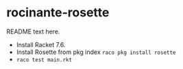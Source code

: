 rocinante-rosette
=================
README text here.

- Install Racket 7.6.
- Install Rosette from pkg index `raco pkg install rosette`
- `raco test main.rkt`
